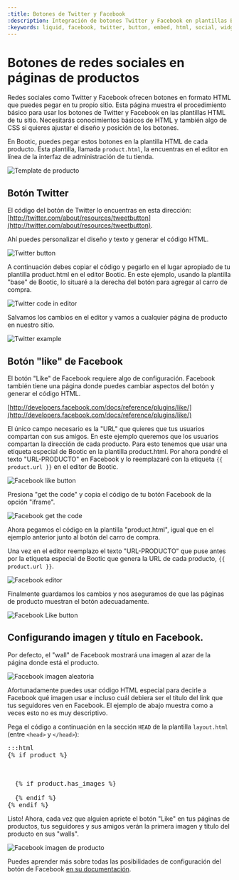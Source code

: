 ```yaml
---
:title: Botones de Twitter y Facebook
:description: Integración de botones Twitter y Facebook en plantillas Bootic
:keywords: liquid, facebook, twitter, button, embed, html, social, widget
---
```

# Botones de redes sociales en páginas de productos

Redes sociales como Twitter y Facebook ofrecen botones en formato HTML que puedes pegar en tu propio sitio. Esta página muestra el procedimiento básico para usar los botones de Twitter y Facebook en las plantillas HTML de tu sitio. Necesitarás conocimientos básicos de HTML y también algo de CSS si quieres ajustar el diseño y posición de los botones.

En Bootic, puedes pegar estos botones en la plantilla HTML de cada producto. Esta plantilla, llamada <code>product.html</code>, la encuentras en el editor en línea de la interfaz de administración de tu tienda.

<img src="/img/themes/product_template_menu.png" alt="Template de producto" />

## Botón Twitter

El código del botón de Twitter lo encuentras en esta dirección: [http://twitter.com/about/resources/tweetbutton](http://twitter.com/about/resources/tweetbutton). 

Ahí puedes personalizar el diseño y texto y generar el código HTML. 

<img src="/img/themes/twitter_button.jpg" alt="Twitter button" />

A continuación debes copiar el código y pegarlo en el lugar apropiado de tu plantilla product.html en el editor Bootic. En este ejemplo, usando la plantilla "base" de Bootic, lo situaré a la derecha del botón para agregar al carro de compra.

<img src="/img/themes/editor_twitter.png" alt="Twitter code in editor" />

Salvamos los cambios en el editor y vamos a cualquier página de producto en nuestro sitio.

<img src="/img/themes/twitter_button_example.png" alt="Twitter example" />

## Botón "like" de Facebook

El botón "Like" de Facebook requiere algo de configuración. Facebook también tiene una página donde puedes cambiar aspectos del botón y generar el código HTML.

[http://developers.facebook.com/docs/reference/plugins/like/](http://developers.facebook.com/docs/reference/plugins/like/)

El único campo necesario es la "URL" que quieres que tus usuarios compartan con sus amigos. En este ejemplo queremos que los usuarios compartan la dirección de cada producto. Para esto tenemos que usar una etiqueta especial de Bootic en la plantilla product.html. Por ahora pondré el texto "URL-PRODUCTO" en Facebook y lo reemplazaré con la etiqueta <code>{{ product.url }}</code> en el editor de Bootic.

<img src="/img/themes/twitter_button.png" alt="Facebook like button" />

Presiona "get the code" y copia el código de tu botón Facebook de la opción "iframe".

<img src="/img/themes/fb_getcode.png" alt="Facebook get the code" />

Ahora pegamos el código en la plantilla "product.html", igual que en el ejemplo anterior junto al botón del carro de compra.

Una vez en el editor reemplazo el texto "URL-PRODUCTO" que puse antes por la etiqueta especial de Bootic que genera la URL de cada producto, <code>{{ product.url }}</code>.

<img src="/img/themes/fb_editor.png" alt="Facebook editor" />

Finalmente guardamos los cambios y nos aseguramos de que las páginas de producto muestran el botón adecuadamente.

<img src="/img/themes/fb_example.png" alt="Facebook Like button" />

## Configurando imagen y título en Facebook.

Por defecto, el "wall" de Facebook mostrará una imagen al azar de la página donde está el producto. 

<img src="/img/themes/fb-random-img.png" alt="Facebook imagen aleatoria" />

Afortunadamente puedes usar código HTML especial para decirle a Facebook qué imagen usar e incluso cuál debiera ser el título del link que tus seguidores ven en Facebook. El ejemplo de abajo muestra como a veces esto no es muy descriptivo.

Pega el código a continuación en la sección `HEAD` de la plantilla `layout.html` (entre `<head>` y `</head>`):

<pre>:::html
{% if product %}
  <!-- personaliza los datos e imagen de producto al usar el botón "like" en esta página -->
  <meta property="og:type" content="product"/> 
  <meta property="og:title" content="{{ product.title }}"/>
  {% if product.has_images %}
  <meta property="og:image" content="{{ product.first_image.small }}"/> 
  {% endif %}
{% endif %}
</pre>

Listo! Ahora, cada vez que alguien apriete el botón "Like" en tus páginas de productos, tus seguidores y sus amigos verán la primera imagen y título del producto en sus "walls".

<img src="/img/themes/fb-like-product.png" alt="Facebook imagen de producto" />

Puedes aprender más sobre todas las posibilidades de configuración del botón de Facebook [en su documentación](http://developers.facebook.com/docs/reference/plugins/like/).